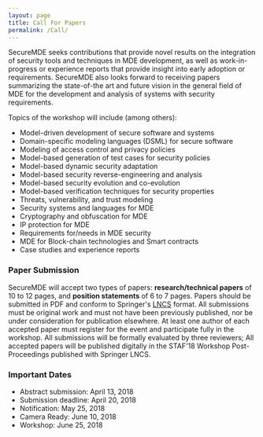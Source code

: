 ```yaml
---
layout: page
title: Call For Papers
permalink: /Call/
---
```


SecureMDE seeks contributions that provide novel results on the integration of
security tools and techniques in MDE development, as well as work-in-progress or
experience reports that provide insight into early adoption or requirements.
SecureMDE also looks forward to receiving papers summarizing the state-of-the art and
future vision in the general field of MDE for the development and analysis of
systems with security requirements. 

Topics of the workshop will include (among others):

 * Model-driven development of secure software and systems
 * Domain-specific modeling languages (DSML) for secure software
 * Modeling of access control and privacy policies
 * Model-based generation of test cases for security policies
 * Model-based dynamic security adaptation
 * Model-based security reverse-engineering and analysis
 * Model-based security evolution and co-evolution
 * Model-based verification techniques for security properties
 * Threats, vulnerability, and trust modeling
 * Security systems and languages for MDE
 * Cryptography and obfuscation for MDE
 * IP protection for MDE
 * Requirements for/needs in MDE security
 * MDE for Block-chain technologies and Smart contracts 
 * Case studies and experience reports


### Paper Submission

SecureMDE will accept two types of papers: **research/technical papers** of 10 to 12 pages, and **position
statements** of 6 to 7 pages. Papers should be submitted in PDF and conform to
Springer's <a href="http://www.springer.com/comp/lncs/authors.html">LNCS</a> format. All submissions must be original work and must not have
been previously published, nor be under consideration for publication elsewhere.
At least one author of each accepted paper must register for the event and
participate fully in the workshop. All submissions will be formally evaluated by
three reviewers; All accepted papers will be published digitally in the
STAF'18 Workshop Post-Proceedings published with Springer LNCS.

### Important Dates

* Abstract submission: April 13, 2018
* Submission deadline: April 20, 2018
* Notification: May 25, 2018
* Camera Ready: June 10, 2018
* Workshop: June 25, 2018
